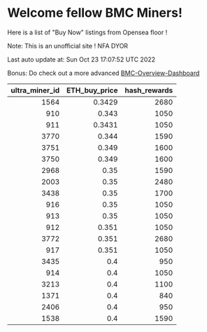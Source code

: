 # Welcome fellow BMC Miners!
Here is a list of "Buy Now" listings from Opensea floor !

Note: This is an unofficial site ! NFA DYOR

Last auto update at: Sun Oct 23 17:07:52 UTC 2022

Bonus: Do check out a more advanced [BMC-Overview-Dashboard](https://dune.com/defifunk/BMC-Overview-Dashboard)


|   ultra_miner_id |   ETH_buy_price |   hash_rewards |
|-----------------:|----------------:|---------------:|
|             1564 |          0.3429 |           2680 |
|              910 |          0.343  |           1050 |
|              911 |          0.3431 |           1050 |
|             3770 |          0.344  |           1590 |
|             3751 |          0.349  |           1600 |
|             3750 |          0.349  |           1600 |
|             2968 |          0.35   |           1590 |
|             2003 |          0.35   |           2480 |
|             3438 |          0.35   |           1700 |
|              916 |          0.35   |           1050 |
|              913 |          0.35   |           1050 |
|              912 |          0.351  |           1050 |
|             3772 |          0.351  |           2680 |
|              917 |          0.351  |           1050 |
|             3435 |          0.4    |            950 |
|              914 |          0.4    |           1050 |
|             3213 |          0.4    |           1100 |
|             1371 |          0.4    |            840 |
|             2406 |          0.4    |            950 |
|             1538 |          0.4    |           1590 |